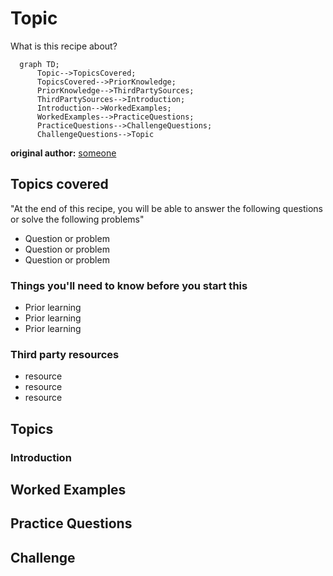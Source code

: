 # Topic

What is this recipe about?

```mermaid
  graph TD;
      Topic-->TopicsCovered;
      TopicsCovered-->PriorKnowledge;
      PriorKnowledge-->ThirdPartySources;
      ThirdPartySources-->Introduction;
      Introduction-->WorkedExamples;
      WorkedExamples-->PracticeQuestions;
      PracticeQuestions-->ChallengeQuestions;
      ChallengeQuestions-->Topic
```

**original author:** [someone](https://github.com/someone)

<!-- add a new author mark if you updated this -->

## Topics covered

"At the end of this recipe, you will be able to answer the following questions or solve the following problems"

<!-- why should people expect to be able to do or know after doing this recipe -->

* Question or problem
* Question or problem
* Question or problem

### Things you'll need to know before you start this

<!-- what should they know before learning it -->

* Prior learning
* Prior learning
* Prior learning

### Third party resources

<!-- Are there other locations where they can find this information? -->

* resource
* resource
* resource

## Topics

### Introduction

<!-- Introduce the topic, what is it, how does it work, include pictures -->

## Worked Examples

<!-- Provide some basic worked examples that let people follow your worked examples. If it's a library, don't forget to tell people how to install it -->

## Practice Questions

<!-- Provide some basic practice questions that let people follow your worked examples.  -->

## Challenge

<!-- Make up a challenge question which asks people to use all of their knowledge they just learnt (and maybe some prior learning) to solve -->

